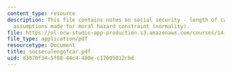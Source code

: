 ```yaml
---
content_type: resource
description: This file contains notes on social security - length of career regarding
  assumptions made for moral hazard constraint (normality).
file: https://ol-ocw-studio-app-production.s3.amazonaws.com/courses/14-472-public-economics-ii-spring-2004/d3070f345f0844c4480ec17605012cbd_socseculengofcar.pdf
file_type: application/pdf
resourcetype: Document
title: socseculengofcar.pdf
uid: d3070f34-5f08-44c4-480e-c17605012cbd
---
```

